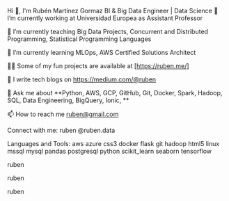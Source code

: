 Hi 👋, I'm Rubén Martínez Gormaz
BI & Big Data Engineer | Data Science
🔭 I’m currently working at Universidad Europea as Assistant Professor

🔭 I’m currently teaching Big Data Projects, Concurrent and Distributed Programming, Statistical Programming Languages

🌱 I’m currently learning MLOps, AWS Certified Solutions Architect

👨‍💻 Some of my fun projects are available at [https://ruben.me/]

📝 I write tech blogs on https://medium.com/@ruben

💬 Ask me about **Python, AWS, GCP, GitHub, Git, Docker, Spark, Hadoop, SQL, Data Engineering, BigQuery, Ionic, **

📫 How to reach me ruben@gmail.com

Connect with me:
ruben @ruben.data

Languages and Tools:
aws azure css3 docker flask git hadoop html5 linux mssql mysql pandas postgresql python scikit_learn seaborn tensorflow

ruben

ruben

ruben
